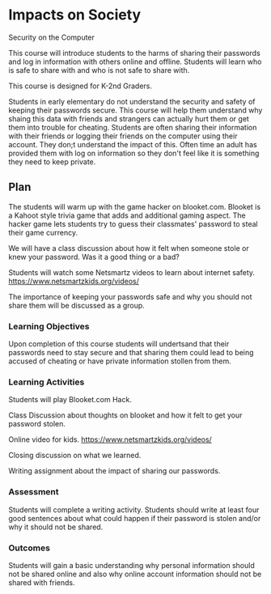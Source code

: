 # Impacts on Society

Security on the Computer

This course will introduce students to the harms of sharing their passwords and log in information with others online and offline. Students will learn who is safe to share with and who is not safe to share with.

This course is designed for K-2nd Graders.

Students in early elementary do not understand the security and safety of keeping their passwords secure. This course will help them understand why shaing this data with friends and strangers can actually hurt them or get them into trouble for cheating. Students are often sharing their information with their friends or logging their friends on the computer using their account. They don;t understand the impact of this. Often time an adult has provided them with log on information so they don't feel like it is something they need to keep private.

## Plan

The students will warm up with the game hacker on blooket.com. Blooket is a Kahoot style trivia game that adds and additional gaming aspect. The hacker game lets students try to guess their classmates' password to steal their game currency.

We will have a class discussion about how it felt when someone stole or knew your password. Was it a good thing or a bad?

Students will watch some Netsmartz videos to learn about internet safety. https://www.netsmartzkids.org/videos/

The importance of keeping your passwords safe and why you should not share them will be discussed as a group.


### Learning Objectives

Upon completion of this course students will undertsand that their passwords need to stay secure and that sharing them could lead to being accused of cheating or have private information stollen from them.

### Learning Activities

Students will play Blooket.com Hack.

Class Discussion about thoughts on blooket and how it felt to get your password stolen.

Online video for kids. https://www.netsmartzkids.org/videos/

Closing discussion on what we learned.

Writing assignment about the impact of sharing our passwords.

### Assessment

Students will complete a writing activity. Students should write at least four good sentences about what could happen if their password is stolen and/or why it should not be shared.

### Outcomes

Students will gain a basic understanding why personal information should not be shared online and also why online account information should not be shared with friends. 
